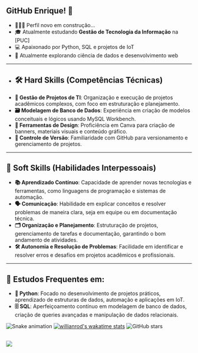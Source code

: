 ## GitHub Enrique! 👋

- 👷🏼‍♂️ Perfil novo em construção...
- 🎓 Atualmente estudando **Gestão de Tecnologia da Informação** na [PUC]
- 💻 Apaixonado por Python, SQL e projetos de IoT  
- 🚀 Atualmente explorando ciência de dados e desenvolvimento web

---

- ## 🛠️ Hard Skills (Competências Técnicas)
- **💼 Gestão de Projetos de TI**: Organização e execução de projetos acadêmicos complexos, com foco em estruturação e planejamento.
- **🗃️ Modelagem de Banco de Dados**: Experiência em criação de modelos conceituais e lógicos usando MySQL Workbench.
- **🎨 Ferramentas de Design**: Proficiência em Canva para criação de banners, materiais visuais e conteúdo gráfico.
- **🔧 Controle de Versão**: Familiaridade com GitHub para versionamento e gerenciamento de projetos.

---

## 🤝 Soft Skills (Habilidades Interpessoais)
- **📚 Aprendizado Contínuo**: Capacidade de aprender novas tecnologias e ferramentas, como linguagens de programação e sistemas de automação.
- **🗣️ Comunicação**: Habilidade em explicar conceitos e resolver problemas de maneira clara, seja em equipe ou em documentação técnica.
- **🗂️ Organização e Planejamento**: Estruturação de projetos, gerenciamento de tarefas e documentação, garantindo o bom andamento de atividades.
- **🛠️ Autonomia e Resolução de Problemas**: Facilidade em identificar e resolver erros e desafios em projetos acadêmicos e profissionais.

---

## 🚀 Estudos Frequentes em:
- **🐍 Python**: Focado no desenvolvimento de projetos práticos, aprendizado de estruturas de dados, automação e aplicações em IoT.
- **🗄️ SQL**: Aperfeiçoamento contínuo em modelagem de banco de dados, criação de queries avançadas e manipulação de dados relacionais. 

![Snake animation](https://github.com/Enrique-Si/Enrique-Si/blob/output/github-contribution-grid-snake.svg)
[![willianrod's wakatime stats](https://github-readme-stats.vercel.app/api/wakatime?username=Enrique-Si)](https://github.com/anuraghazra/github-readme-stats)
![GitHub stars](https://img.shields.io/github/stars/Enrique-Si?style=social)

<br>

<a href="https://www.linkedin.com/in/enrique-silveira-88467a31a/" target="_blank">
  <img src="https://img.shields.io/badge/-LinkedIn-%230077B5?style=for-the-badge&logo=linkedin&logoColor=white" target="_blank">
</a>

